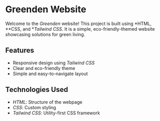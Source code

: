 # Greenden Website

Welcome to the *Greenden* website! This project is built using *HTML, **CSS, and **Tailwind CSS*. It is a simple, eco-friendly-themed website showcasing solutions for green living.

## Features

- Responsive design using *Tailwind CSS*
- Clear and eco-friendly theme
- Simple and easy-to-navigate layout

## Technologies Used

- *HTML*: Structure of the webpage
- *CSS*: Custom styling
- *Tailwind CSS*: Utility-first CSS framework
